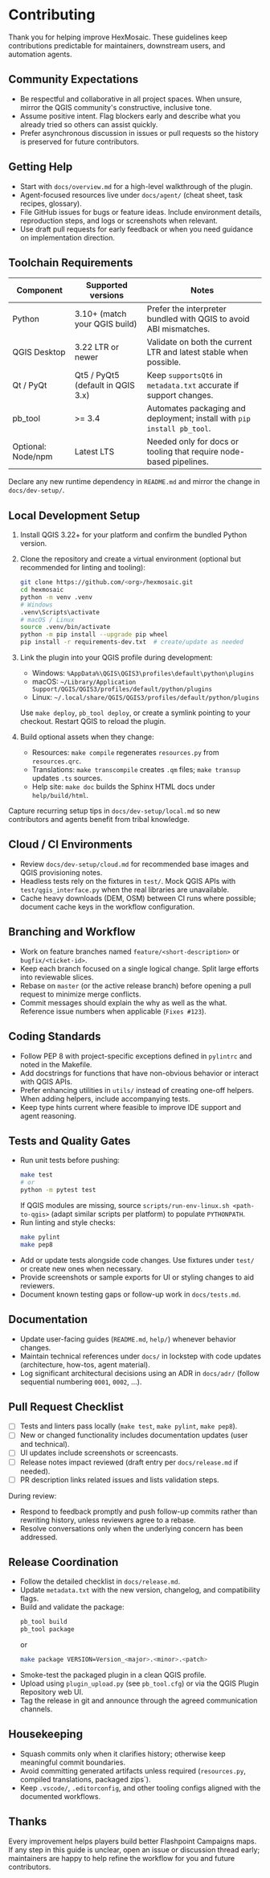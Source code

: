 # Contributing

Thank you for helping improve HexMosaic. These guidelines keep contributions predictable for maintainers, downstream users, and automation agents.

## Community Expectations

- Be respectful and collaborative in all project spaces. When unsure, mirror the QGIS community's constructive, inclusive tone.
- Assume positive intent. Flag blockers early and describe what you already tried so others can assist quickly.
- Prefer asynchronous discussion in issues or pull requests so the history is preserved for future contributors.

## Getting Help

- Start with `docs/overview.md` for a high-level walkthrough of the plugin.
- Agent-focused resources live under `docs/agent/` (cheat sheet, task recipes, glossary).
- File GitHub issues for bugs or feature ideas. Include environment details, reproduction steps, and logs or screenshots when relevant.
- Use draft pull requests for early feedback or when you need guidance on implementation direction.

## Toolchain Requirements

| Component | Supported versions | Notes |
| --- | --- | --- |
| Python | 3.10+ (match your QGIS build) | Prefer the interpreter bundled with QGIS to avoid ABI mismatches. |
| QGIS Desktop | 3.22 LTR or newer | Validate on both the current LTR and latest stable when possible. |
| Qt / PyQt | Qt5 / PyQt5 (default in QGIS 3.x) | Keep `supportsQt6` in `metadata.txt` accurate if support changes. |
| pb_tool | >= 3.4 | Automates packaging and deployment; install with `pip install pb_tool`. |
| Optional: Node/npm | Latest LTS | Needed only for docs or tooling that require node-based pipelines. |

Declare any new runtime dependency in `README.md` and mirror the change in `docs/dev-setup/`.

## Local Development Setup

1. Install QGIS 3.22+ for your platform and confirm the bundled Python version.
2. Clone the repository and create a virtual environment (optional but recommended for linting and tooling):
   ```bash
   git clone https://github.com/<org>/hexmosaic.git
   cd hexmosaic
   python -m venv .venv
   # Windows
   .venv\Scripts\activate
   # macOS / Linux
   source .venv/bin/activate
   python -m pip install --upgrade pip wheel
   pip install -r requirements-dev.txt  # create/update as needed
   ```
3. Link the plugin into your QGIS profile during development:
   - Windows: `%AppData%\QGIS\QGIS3\profiles\default\python\plugins`
   - macOS: `~/Library/Application Support/QGIS/QGIS3/profiles/default/python/plugins`
   - Linux: `~/.local/share/QGIS/QGIS3/profiles/default/python/plugins`

   Use `make deploy`, `pb_tool deploy`, or create a symlink pointing to your checkout. Restart QGIS to reload the plugin.
4. Build optional assets when they change:
   - Resources: `make compile` regenerates `resources.py` from `resources.qrc`.
   - Translations: `make transcompile` creates `.qm` files; `make transup` updates `.ts` sources.
   - Help site: `make doc` builds the Sphinx HTML docs under `help/build/html`.

Capture recurring setup tips in `docs/dev-setup/local.md` so new contributors and agents benefit from tribal knowledge.

## Cloud / CI Environments

- Review `docs/dev-setup/cloud.md` for recommended base images and QGIS provisioning notes.
- Headless tests rely on the fixtures in `test/`. Mock QGIS APIs with `test/qgis_interface.py` when the real libraries are unavailable.
- Cache heavy downloads (DEM, OSM) between CI runs where possible; document cache keys in the workflow configuration.

## Branching and Workflow

- Work on feature branches named `feature/<short-description>` or `bugfix/<ticket-id>`.
- Keep each branch focused on a single logical change. Split large efforts into reviewable slices.
- Rebase on `master` (or the active release branch) before opening a pull request to minimize merge conflicts.
- Commit messages should explain the why as well as the what. Reference issue numbers when applicable (`Fixes #123`).

## Coding Standards

- Follow PEP 8 with project-specific exceptions defined in `pylintrc` and noted in the Makefile.
- Add docstrings for functions that have non-obvious behavior or interact with QGIS APIs.
- Prefer enhancing utilities in `utils/` instead of creating one-off helpers. When adding helpers, include accompanying tests.
- Keep type hints current where feasible to improve IDE support and agent reasoning.

## Tests and Quality Gates

- Run unit tests before pushing:
  ```bash
  make test
  # or
  python -m pytest test
  ```
  If QGIS modules are missing, source `scripts/run-env-linux.sh <path-to-qgis>` (adapt similar scripts per platform) to populate `PYTHONPATH`.
- Run linting and style checks:
  ```bash
  make pylint
  make pep8
  ```
- Add or update tests alongside code changes. Use fixtures under `test/` or create new ones when necessary.
- Provide screenshots or sample exports for UI or styling changes to aid reviewers.
- Document known testing gaps or follow-up work in `docs/tests.md`.

## Documentation

- Update user-facing guides (`README.md`, `help/`) whenever behavior changes.
- Maintain technical references under `docs/` in lockstep with code updates (architecture, how-tos, agent material).
- Log significant architectural decisions using an ADR in `docs/adr/` (follow sequential numbering `0001`, `0002`, ...).

## Pull Request Checklist

- [ ] Tests and linters pass locally (`make test`, `make pylint`, `make pep8`).
- [ ] New or changed functionality includes documentation updates (user and technical).
- [ ] UI updates include screenshots or screencasts.
- [ ] Release notes impact reviewed (draft entry per `docs/release.md` if needed).
- [ ] PR description links related issues and lists validation steps.

During review:

- Respond to feedback promptly and push follow-up commits rather than rewriting history, unless reviewers agree to a rebase.
- Resolve conversations only when the underlying concern has been addressed.

## Release Coordination

- Follow the detailed checklist in `docs/release.md`.
- Update `metadata.txt` with the new version, changelog, and compatibility flags.
- Build and validate the package:
  ```bash
  pb_tool build
  pb_tool package
  ```
  or
  ```bash
  make package VERSION=Version_<major>.<minor>.<patch>
  ```
- Smoke-test the packaged plugin in a clean QGIS profile.
- Upload using `plugin_upload.py` (see `pb_tool.cfg`) or via the QGIS Plugin Repository web UI.
- Tag the release in git and announce through the agreed communication channels.

## Housekeeping

- Squash commits only when it clarifies history; otherwise keep meaningful commit boundaries.
- Avoid committing generated artifacts unless required (`resources.py`, compiled translations, packaged zips`).
- Keep `.vscode/`, `.editorconfig`, and other tooling configs aligned with the documented workflows.

## Thanks

Every improvement helps players build better Flashpoint Campaigns maps. If any step in this guide is unclear, open an issue or discussion thread early; maintainers are happy to help refine the workflow for you and future contributors.
